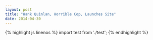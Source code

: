 ```yaml
---
layout: post
title: "Hank Quinlan, Horrible Cop, Launches Site"
date: 2014-04-30
---
```


{% highlight js linenos %}
import test from './test';
{% endhighlight %}
